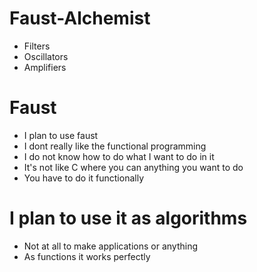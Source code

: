 # Faust-Alchemist
* Filters
* Oscillators
* Amplifiers

# Faust
* I plan to use faust
* I dont really like the functional programming
* I do not know how to do what I want to do in it
* It's not like C where you can anything you want to do
* You have to do it functionally 

# I plan to use it as algorithms
* Not at all to make applications or anything
* As functions it works perfectly

